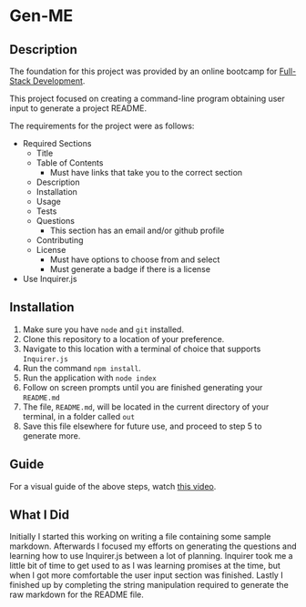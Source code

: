 # Gen-ME

## Description

The foundation for this project was provided by an online bootcamp for [Full-Stack Development](https://bootcamps.vanderbilt.edu/coding/online/landing/). 

This project focused on creating a command-line program obtaining user input to generate a project README.

The requirements for the project were as follows:
* Required Sections
  * Title
  * Table of Contents
    * Must have links that take you to the correct section
  * Description
  * Installation
  * Usage
  * Tests
  * Questions
    * This section has an email and/or github profile
  * Contributing
  * License
    * Must have options to choose from and select
    * Must generate a badge if there is a license
* Use Inquirer.js

## Installation

1. Make sure you have `node` and `git` installed.
2. Clone this repository to a location of your preference.
3. Navigate to this location with a terminal of choice that supports `Inquirer.js`
4. Run the command `npm install`.
5. Run the application with `node index`
6. Follow on screen prompts until you are finished generating your `README.md`
7. The file, `README.md`, will be located in the current directory of your terminal, in a folder called `out`
8. Save this file elsewhere for future use, and proceed to step 5 to generate more.

## Guide

For a visual guide of the above steps, watch [this video](https://youtu.be/Tl7K5Msqds8).

## What I Did

Initially I started this working on writing a file containing some sample markdown. Afterwards I focused my efforts on generating the questions and learning how to use Inquirer.js between a lot of planning. Inquirer took me a little bit of time to get used to as I was learning promises at the time, but when I got more comfortable the user input section was finished. Lastly I finished up by completing the string manipulation required to generate the raw markdown for the README file.
